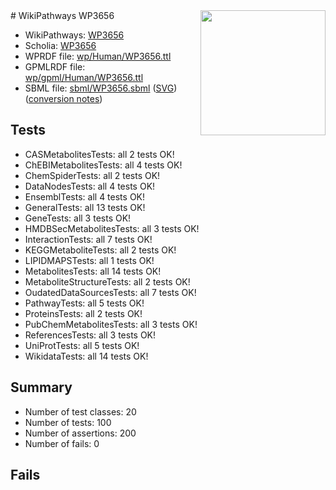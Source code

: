 <img style="float: right; width: 200px" src="../logo.png" />
# WikiPathways WP3656

* WikiPathways: [WP3656](https://identifiers.org/wikipathways:WP3656)
* Scholia: [WP3656](https://scholia.toolforge.org/wikipathways/WP3656)
* WPRDF file: [wp/Human/WP3656.ttl](../wp/Human/WP3656.ttl)
* GPMLRDF file: [wp/gpml/Human/WP3656.ttl](../wp/gpml/Human/WP3656.ttl)
* SBML file: [sbml/WP3656.sbml](../sbml/WP3656.sbml) ([SVG](../sbml/WP3656.svg)) ([conversion notes](../sbml/WP3656.txt))

## Tests
* CASMetabolitesTests: all 2 tests OK!
* ChEBIMetabolitesTests: all 4 tests OK!
* ChemSpiderTests: all 2 tests OK!
* DataNodesTests: all 4 tests OK!
* EnsemblTests: all 4 tests OK!
* GeneralTests: all 13 tests OK!
* GeneTests: all 3 tests OK!
* HMDBSecMetabolitesTests: all 3 tests OK!
* InteractionTests: all 7 tests OK!
* KEGGMetaboliteTests: all 2 tests OK!
* LIPIDMAPSTests: all 1 tests OK!
* MetabolitesTests: all 14 tests OK!
* MetaboliteStructureTests: all 2 tests OK!
* OudatedDataSourcesTests: all 7 tests OK!
* PathwayTests: all 5 tests OK!
* ProteinsTests: all 2 tests OK!
* PubChemMetabolitesTests: all 3 tests OK!
* ReferencesTests: all 3 tests OK!
* UniProtTests: all 5 tests OK!
* WikidataTests: all 14 tests OK!


## Summary

* Number of test classes: 20
* Number of tests: 100
* Number of assertions: 200
* Number of fails: 0

## Fails

